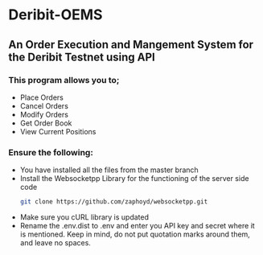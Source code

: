 # Deribit-OEMS

## An Order Execution and Mangement System for the Deribit Testnet using API

### This program allows you to;

- Place Orders
- Cancel Orders
- Modify Orders
- Get Order Book
- View Current Positions

### Ensure the following:

- You have installed all the files from the master branch
- Install the Websocketpp Library for the functioning of the server side code
  ```bash
  git clone https://github.com/zaphoyd/websocketpp.git
  ```
- Make sure you cURL library is updated
- Rename the .env.dist to .env and enter you API key and secret where it is mentioned. Keep in mind, do not put quotation marks around them, and leave no spaces.
